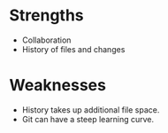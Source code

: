 # Strengths
* Collaboration
* History of files and changes
# Weaknesses
* History takes up additional file space.
* Git can have a steep learning curve.